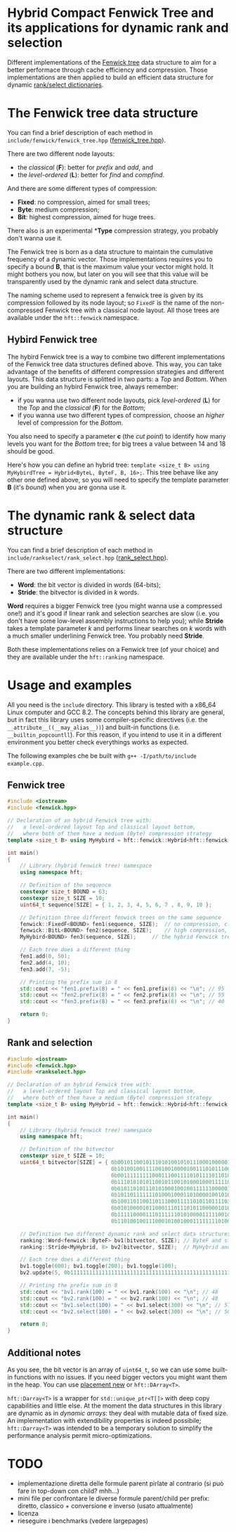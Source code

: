 # Hybrid Compact Fenwick Tree and its applications for dynamic rank and selection

Different implementations of the [Fenwick tree] data structure to aim for a
better performace through cache efficiency and compression. Those
implementations are then applied to build an efficient data structure for
dynamic [rank/select dictionaries].

# The Fenwick tree data structure

You can find a brief description of each method in
`include/fenwick/fenwick_tree.hpp` ([fenwick_tree.hpp]).


There are two different node layouts:
- the *classical* (**F**): better for *prefix* and *add*, and
- the *level-ordered* (**L**): better for *find* and *compfind*.

And there are some different types of compression:
- **Fixed**: no compression, aimed for small trees;
- **Byte**: medium compression;
- **Bit**: highest compression, aimed for huge trees.

There also is an experimental ***Type** compression strategy, you probably don't
wanna use it.

The Fenwick tree is born as a data structure to maintain the cumulative
frequency of a dynamic vector. Those implementations requires you to specify a
bound **B**, that is the maximum value your vector might hold. It might bothers
you now, but later on you will see that this value will be transparently used by
the dynamic rank and select data structure.

The naming scheme used to represent a fenwick tree is given by its compression
followed by its node layout; so `FixedF` is the name of the non-compressed
Fenwick tree with a classical node layout. All those trees are available under
the `hft::fenwick` namespace.

## Hybird Fenwick tree

The hybird Fenwick tree is a way to combine two different implementations of the
Fenwick tree data structures defined above. This way, you can take advantage of
the benefits of different compression strategies and different layouts. This
data structure is splitted in two parts: a *Top* and *Bottom*. When you are
building an hybird Fenwick tree, always remember:
- if you wanna use two different node layouts, pick *level-ordered* (**L**) for
  the *Top* and the *classical* (**F**) for the *Bottom*;
- if you wanna use two different types of compression, choose an *higher* level
  of compression for the *Bottom*.

You also need to specify a parameter **c** (the *cut point*) to identify how
many levels you want for the *Bottom* tree; for big trees a value between 14 and
18 should be good.

Here's how you can define an hybrid tree: `template <size_t B> using
MyHybirdTree = Hybrid<ByteL, ByteF, B, 16>;`. This tree behave like any other
one defined above, so you will need to specify the template parameter **B**
(it's *bound*) when you are gonna use it.


# The dynamic rank & select data structure

You can find a brief description of each method in
`include/rankselect/rank_select.hpp` ([rank_select.hpp]).

There are two different implementations:
- **Word**: the bit vector is divided in words (64-bits);
- **Stride**: the bitvector is divided in *k* words.

**Word** requires a bigger Fenwick tree (you might wanna use a compressed one!)
and it's good if linear rank and selection searches are slow (i.e. you don't
have some low-level assembly instructions to help you); while **Stride** takes a
template parameter *k* and performs linear searches on *k* words with a much
smaller underlining Fenwick tree. You probably need **Stride**.

Both these implementations relies on a Fenwick tree (of your choice) and they
are available under the `hft::ranking` namespace.

# Usage and examples

All you need is the `include` directory. This library is tested with a x86_64
Linux computer and GCC 8.2. The concepts behind this library are general, but in
fact this library uses some compiler-specific directives (i.e. the
`__attribute__((__may_alias__))`) and built-in functions (i.e.
`__builtin_popcountll`). For this reason, if you intend to use it in a different
environment you better check everythings works as expected.

The following examples che be built with `g++ -I/path/to/include example.cpp`.

## Fenwick tree
``` cpp
#include <iostream>
#include <fenwick.hpp>

// Declaration of an hybrid Fenwick tree with:
//   a level-ordered layout Top and classical layout bottom,
//   where both of them have a medium (Byte) compression strategy
template <size_t B> using MyHybird = hft::fenwick::Hybrid<hft::fenwick::ByteL, hft::fenwick::ByteF, B, 16>;

int main()
{
    // Library (hybrid fenwick tree) namespace
    using namespace hft;

    // Definition of the sequence
    constexpr size_t BOUND = 63;
    constexpr size_t SIZE = 10;
    uint64_t sequence[SIZE] = { 1, 2, 3, 4, 5, 6, 7 , 8, 9, 10 };

    // Definition three different fenwick trees on the same sequence
    fenwick::FixedF<BOUND> fen1(sequence, SIZE);  // no compression, classical layout
    fenwick::BitL<BOUND> fen2(sequence, SIZE);    // high compression, level-ordered layout
    MyHybird<BOUND> fen3(sequence, SIZE);     // the hybrid Fenwick tree defined above

    // Each tree does a different thing
    fen1.add(0, 50);
    fen2.add(4, 10);
    fen3.add(7, -5);

    // Printing the prefix sum in 8
    std::cout << "fen1.prefix(8) = " << fen1.prefix(8) << "\n"; // 95
    std::cout << "fen2.prefix(8) = " << fen2.prefix(8) << "\n"; // 55
    std::cout << "fen3.prefix(8) = " << fen3.prefix(8) << "\n"; // 40

    return 0;
}
```

## Rank and selection
``` cpp
#include <iostream>
#include <fenwick.hpp>
#include <rankselect.hpp>

// Declaration of an hybrid Fenwick tree with:
//   a level-ordered layout Top and classical layout bottom,
//   where both of them have a medium (Byte) compression strategy
template <size_t B> using MyHybrid = hft::fenwick::Hybrid<hft::fenwick::ByteL, hft::fenwick::ByteF, B, 16>;

int main()
{
    // Library (hybrid fenwick tree) namespace
    using namespace hft;

    // Definition of the bitvector
    constexpr size_t SIZE = 10;
    uint64_t bitvector[SIZE] = { 0b0010110010111010100101011100010000010011010000110000101101110101,
                                 0b1010010011110010010000100111010111001101001110110011101001100100,
                                 0b0011111111100011100111101011110110100001001111011111101110101000,
                                 0b1110101010110010110010100010001111101001100010101100101110111110,
                                 0b0101101011101010001001001111110000010101011101010110101000010011,
                                 0b1011011111110100010001101000010010101110010100000011001100111110,
                                 0b1001101100110111000111110101101111010101100110001001001011111110,
                                 0b0101000010110001110111010110000010100010101111000011111011100110,
                                 0b1111100001110111111010100001111100100010110010111101001010100100,
                                 0b1101001001110001010010001111111101000100110000000001101111111100 };

    // Definition two different dynamic rank and select data structures
    ranking::Word<fenwick::ByteF> bv1(bitvector, SIZE); // ByteF and stride of 1 word
    ranking::Stride<MyHybrid, 8> bv2(bitvector, SIZE);  // MyHybrid and stride of 8 words

    // Each tree does a different thing
    bv1.toggle(600); bv1.toggle(200); bv1.toggle(100);
    bv2.update(5, 0b1111111111111111111111111111111111111111111111111111111111111111);

    // Printing the prefix sum in 8
    std::cout << "bv1.rank(100) = " << bv1.rank(100) << "\n"; // 48
    std::cout << "bv2.rank(100) = " << bv2.rank(100) << "\n"; // 48
    std::cout << "bv1.select(100) = " << bv1.select(300) << "\n"; // 573
    std::cout << "bv2.select(100) = " << bv2.select(300) << "\n"; // 508

    return 0;
}
```

## Additional notes
As you see, the bit vector is an array of `uint64_t`, so we can use some
built-in functions with no issues. If you need bigger vectors you might want
them in the heap. You can use [placement new] or `hft::DArray<T>`.

`hft::Darray<T>` is a wrapper for `std::unique_ptr<T[]>` with deep copy
capabilities and little else. At the moment the data structures in this library
are dynamic as in *dynamic arrays*: they deal with mutable data of fixed size.
An implementation with extendibility properties is indeed possibile;
`hft::Darray<T>` was intended to be a temporary solution to simplify the
performance analysis permit micro-optimizations.

# TODO
- implementazione diretta delle formule parent pirlate al contrario (si può fare in top-down con child? mhh...)
- mini file per confrontare le diverse formule parent/child per prefix: diretto, classico + conversione e inverso (usato attualmente)
- licenza
- rieseguire i benchmarks (vedere largepages)

[rank/select dictionaries]: https://en.wikipedia.org/wiki/Succinct_data_structure#Succinct_dictionaries "rank/select dictionaries"
[Fenwick tree]: https://en.wikipedia.org/wiki/Fenwick_tree "Fenwick tree"
[rank_select.hpp]: https://github.com/pacman616/fenwick_tree/blob/master/include/rankselect/rank_select.hpp "rank\_select.hpp"
[fenwick_tree.hpp]: https://github.com/pacman616/fenwick_tree/blob/master/include/fenwick/fenwick_tree.hpp  "fenwick\_tree.hpp"
[placement new]: https://en.cppreference.com/w/cpp/language/new#Placement_new "placement new"
